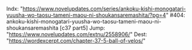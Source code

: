 Indx: "https://www.novelupdates.com/series/ankoku-kishi-monogatari-yuusha-wo-taosu-tameni-maou-ni-shoukansaremashita/?pg=4"
#404: ankoku-kishi-monogatari-yuusha-wo-taosu-tameni-maou-ni-shoukansaremashita [c37 part5]
Jump: "https://www.novelupdates.com/extnu/2558906/"
Dest: "https://wordexcerpt.com/chapter-37-5-ball-of-velos/"